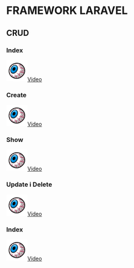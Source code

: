 # FRAMEWORK LARAVEL
	
## CRUD

### Index

[![](../img/ull.png)Video](https://youtu.be/lTNYZx6FCwY)

### Create

[![](../img/ull.png)Video](https://youtu.be/gzIuQBgBcV0)

### Show

[![](../img/ull.png)Video](https://youtu.be/npqxc64bd4s)

### Update i Delete

[![](../img/ull.png)Video](https://youtu.be/Xh3fOKn5Lck)

### Index

[![](../img/ull.png)Video](https://youtu.be/lTNYZx6FCwY)